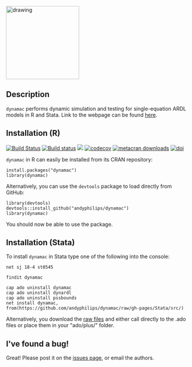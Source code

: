 <img src="https://andyphilips.github.io/dynamac/img/logo.png" alt="drawing" width="200"/>

## Description
`dynamac` performs dynamic simulation and testing for single-equation ARDL models in R and Stata. Link to the webpage can be found [here](https://andyphilips.github.io/dynamac/).

## Installation (R)
[![Build Status](https://travis-ci.com/andyphilips/dynamac.svg?branch=master)](https://travis-ci.com/andyphilips/dynamac) [![Build status](https://ci.appveyor.com/api/projects/status/o8h5gdh5cuah359y?svg=true)](https://ci.appveyor.com/project/andyphilips/dynamac) ![](https://www.r-pkg.org/badges/version/dynamac) [![codecov](https://codecov.io/gh/andyphilips/dynamac/branch/master/graph/badge.svg)](https://codecov.io/gh/andyphilips/dynamac) [![metacran downloads](https://cranlogs.r-pkg.org/badges/dynamac)](https://cran.r-project.org/package=dynamac) [![doi](https://img.shields.io/badge/DOI:-10.32614%2FRJ--2018--076-blueviolet.svg)](https://doi.org/10.32614/RJ-2018-076)


`dynamac` in R can easily be installed from its CRAN repository:
```
install.packages("dynamac")
library(dynamac)
```

Alternatively, you can use the `devtools` package to load directly from GitHub:
```
library(devtools)
devtools::install_github("andyphilips/dynamac")
library(dynamac)
```
You should now be able to use the package.

## Installation (Stata)
To install `dynamac` in Stata type one of the following into the console:
```
net sj 18-4 st0545
```
```
findit dynamac
```
```
cap ado uninstall dynamac
cap ado uninstall dynardl
cap ado uninstall pssbounds
net install dynamac, from(https://github.com/andyphilips/dynamac/raw/gh-pages/Stata/src/)
```

Alternatively, you download the [raw files](https://github.com/andyphilips/dynamac/raw/gh-pages/Stata/src/) and either call directly to the .ado files or place them in your "ado/plus/" folder.

## I've found a bug!
Great! Please post it on the [issues page](https://github.com/andyphilips/dynamac/issues), or email the authors.
